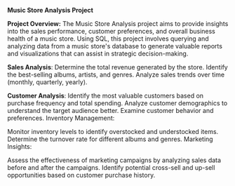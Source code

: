 **Music Store Analysis Project**

**Project Overview:**
The Music Store Analysis project aims to provide insights into the sales performance, customer preferences, and overall business health of a music store. Using SQL, this project involves querying and analyzing data from a music store's database to generate valuable reports and visualizations that can assist in strategic decision-making.

**Sales Analysis**:
Determine the total revenue generated by the store.
Identify the best-selling albums, artists, and genres.
Analyze sales trends over time (monthly, quarterly, yearly).

**Customer Analysis**:
Identify the most valuable customers based on purchase frequency and total spending.
Analyze customer demographics to understand the target audience better.
Examine customer behavior and preferences.
Inventory Management:

Monitor inventory levels to identify overstocked and understocked items.
Determine the turnover rate for different albums and genres.
Marketing Insights:

Assess the effectiveness of marketing campaigns by analyzing sales data before and after the campaigns.
Identify potential cross-sell and up-sell opportunities based on customer purchase history.
